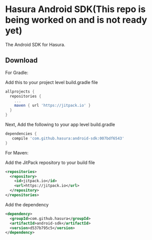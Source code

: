 Hasura Android SDK(This repo is being worked on and is not ready yet)
==================

The Android SDK for Hasura. 


Download
--------

For Gradle:

Add this to your project level build.gradle file

```groovy
allprojects {
  repositories {
    ...
    maven { url 'https://jitpack.io' }
  }
}
```

Next, Add the following to your app level build.gradle 

```groovy
dependencies {
   compile 'com.github.hasura:android-sdk:007bdf6543'
}
```

For Maven:

Add the JitPack repository to your build file

```xml 
<repositories>
  <repository>
    <id>jitpack.io</id>
    <url>https://jitpack.io</url>
  </repository>
</repositories>
```

Add the dependency

```xml
<dependency>
  <groupId>com.github.hasura</groupId>
  <artifactId>android-sdk</artifactId>
  <version>d537b795c5</version>
</dependency>
```


